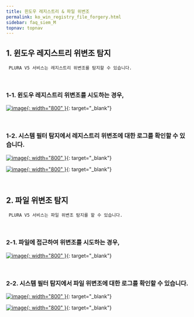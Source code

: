 ```yaml
---
title: 윈도우 레지스트리 & 파일 위변조 
permalink: ko_win_registry_file_forgery.html
sidebar: faq_siem_M
topnav: topnav
---
```


## 1. 윈도우 레지스트리 위변조 탐지

     PLURA V5 서비스는 레지스트리 위변조를 탐지할 수 있습니다.

<br />

### 1-1. 윈도우 레지스트리 위변조를 시도하는 경우,

[![image](/docs/images/Additianal/win_registry/1.png){: width="800" }](/docs/images/Additianal/win_registry/1.png){: target="_blank"}

<br />

### 1-2. 시스템 필터 탐지에서 레지스트리 위변조에 대한 로그를 확인할 수 있습니다.

[![image](/docs/images/Additianal/win_registry/2.png){: width="800" }](/docs/images/Additianal/win_registry/2.png){: target="_blank"}

[![image](/docs/images/Additianal/win_registry/3.png){: width="800" }](/docs/images/Additianal/win_registry/3.png){: target="_blank"}

<br />

## 2. 파일 위변조 탐지 

     PLURA V5 서비스는 파일 위변조 탐지를 할 수 있습니다.

<br />

### 2-1. 파일에 접근하여 위변조를 시도하는 경우,

[![image](/docs/images/Additianal/win_registry/4.png){: width="800" }](/docs/images/Additianal/win_registry/4.png){: target="_blank"}

<br />

### 2-2. 시스템 필터 탐지에서 파일 위변조에 대한 로그를 확인할 수 있습니다.

[![image](/docs/images/Additianal/win_registry/5.png){: width="800" }](/docs/images/Additianal/win_registry/5.png){: target="_blank"}

[![image](/docs/images/Additianal/win_registry/6.png){: width="800" }](/docs/images/Additianal/win_registry/6.png){: target="_blank"}